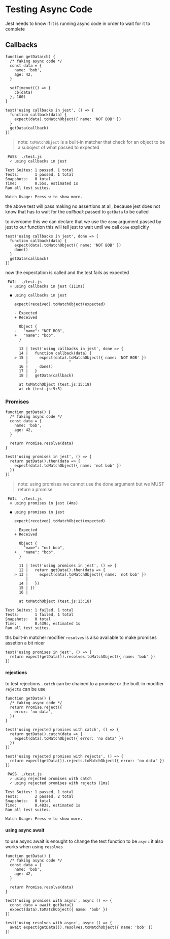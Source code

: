 # Testing Async Code

Jest needs to know if it is running async code in order to wait for it to complete

## Callbacks

```
function getData(cb) {
  /* faking async code */
  const data = {
    name: 'bob',
    age: 42,
  }

  setTimeout(() => {
    cb(data)
  }, 100)
}

test('using callbacks in jest', () => {
  function callback(data) {
    expect(data).toMatchObject({ name: 'NOT BOB' })
  }
  getData(callback)
})

```

> note: `toMatchObject` is a built-in matcher that check for an object to be a suboject of what passed to expected

```
 PASS  ./test.js
  ✓ using callbacks in jest

Test Suites: 1 passed, 1 total
Tests:       1 passed, 1 total
Snapshots:   0 total
Time:        0.55s, estimated 1s
Ran all test suites.

Watch Usage: Press w to show more.
```

the above test will pass making no assertions at all, because jest does not know that has to wait for the _callback_ passed to `getData` to be called

to overcome this we can declare that we use the `done` argument passed by jest to our function
this will tell jest to wait until we call `done` explicitly

```
test('using callbacks in jest', done => {
  function callback(data) {
    expect(data).toMatchObject({ name: 'NOT BOB' })
    done()
  }
  getData(callback)
})
```

now the expectation is called and the test fails as expected

```
 FAIL  ./test.js
  ✕ using callbacks in jest (111ms)

  ● using callbacks in jest

    expect(received).toMatchObject(expected)

    - Expected
    + Received

      Object {
    -   "name": "NOT BOB",
    +   "name": "bob",
      }

      13 | test('using callbacks in jest', done => {
      14 |   function callback(data) {
    > 15 |     expect(data).toMatchObject({ name: 'NOT BOB' })
         |                  ^
      16 |     done()
      17 |   }
      18 |   getData(callback)

      at toMatchObject (test.js:15:18)
      at cb (test.js:9:5)
```

### Promises

```
function getData() {
  /* faking async code */
  const data = {
    name: 'bob',
    age: 42,
  }

  return Promise.resolve(data)
}

test('using promises in jest', () => {
  return getData().then(data => {
    expect(data).toMatchObject({ name: 'not bob' })
  })
})

```

> note: using promises we cannot use the done argument but we MUST return a promise

```
 FAIL  ./test.js
  ✕ using promises in jest (4ms)

  ● using promises in jest

    expect(received).toMatchObject(expected)

    - Expected
    + Received

      Object {
    -   "name": "not bob",
    +   "name": "bob",
      }

      11 | test('using promises in jest', () => {
      12 |   return getData().then(data => {
    > 13 |     expect(data).toMatchObject({ name: 'not bob' })
         |                  ^
      14 |   })
      15 | })
      16 |

      at toMatchObject (test.js:13:18)

Test Suites: 1 failed, 1 total
Tests:       1 failed, 1 total
Snapshots:   0 total
Time:        0.439s, estimated 1s
Ran all test suites.
```

ths built-in matcher modifier `resolves` is also available to make promises assetion a bit nicer

```
test('using promises in jest', () => {
  return expect(getData()).resolves.toMatchObject({ name: 'bob' })
})
```

#### rejections

to test rejections `.catch` can be chained to a promise or the built-in modifier `rejects` can be use

```
function getData() {
  /* faking async code */
  return Promise.reject({
    error: 'no data',
  })
}

test('using rejected promises with catch', () => {
  return getData().catch(data => {
    expect(data).toMatchObject({ error: 'no data' })
  })
})

test('using rejected promises with rejects', () => {
  return expect(getData()).rejects.toMatchObject({ error: 'no data' })
})
```

```
 PASS  ./test.js
  ✓ using rejected promises with catch
  ✓ using rejected promises with rejects (1ms)

Test Suites: 1 passed, 1 total
Tests:       2 passed, 2 total
Snapshots:   0 total
Time:        0.483s, estimated 1s
Ran all test suites.

Watch Usage: Press w to show more.
```

#### using async await

to use async await is enought to change the test function to be `async`
it also works when using `resolves`

```
function getData() {
  /* faking async code */
  const data = {
    name: 'bob',
    age: 42,
  }

  return Promise.resolve(data)
}

test('using promises with async', async () => {
  const data = await getData()
  expect(data).toMatchObject({ name: 'bob' })
})

test('using resolves with async', async () => {
  await expect(getData()).resolves.toMatchObject({ name: 'bob' })
})

```
